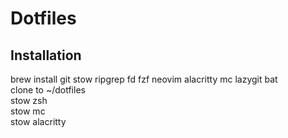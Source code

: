 # Dotfiles

## Installation

brew install git stow ripgrep fd fzf neovim alacritty mc lazygit bat  
clone to ~/dotfiles  
stow zsh  
stow mc  
stow alacritty  

